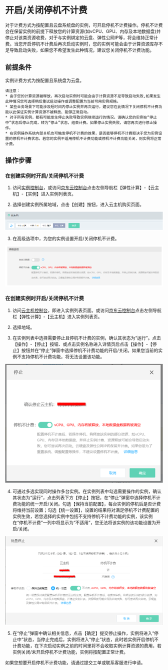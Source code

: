 # 开启/关闭停机不计费

对于计费方式为按配置且云盘系统盘的实例，可开启停机不计费操作。停机不计费会在保留实例的前提下释放您的计算资源(如vCPU、GPU、内存及本地数据盘)并停止对该类资源收费，对于与实例绑定的云盘、弹性公网IP等，将会维持正常计费。当您开启停机不计费后再次启动实例时，您的实例可能会由于计算资源库存不足导致启动失败，如果您不希望发生此种情况，建议您关闭停机不计费功能。

## 前提条件

实例计费方式为按配置且系统盘为云盘。

	
	请注意：
	* 由于您的计算资源被释放，再次启动实例时可能会由于计算资源不足导致启动失败,如果发生此种情况您可选择稍后重试启动操作或调整配置为当前可用实例规格。
	* 某些业务场景下可能涉及短时间内停止实例并再次运行，建议您在此情况下关闭停机不计费功能以此保证实例计算资源不被释放、能够正常启动。
	* 对于所有实例，都有可能发生停止失败导致实例继续运行的情况。请确认您的实例在“停止中”状态后停止完成，转为“停止”状态，结束计费。如果停止实例失败，请您再次进行停止操作。
	* 在实例操作系统内部关机也可触发停机不计费的效果，是否能够停机不计费取决于您为实例设置的停机不计费状态。若您的实例不适用停机不计费功能或停机不计费功能关闭，则实例将正常计费。

## 操作步骤

### 在创建实例时开启/关闭停机不计费

1. 访问[实例控制台](https://cns-console.jdcloud.com/host/compute/list)，或访问[京东云控制台](https://console.jdcloud.com)点击左侧导航栏【弹性计算】-【云主机】-【实例】进入实例列表页。

2. 选择创建实例所属地域，点击【创建】按钮，进入云主机购买页面。

![](../../../../../image/vm/Getting-Start-Linux-Create-Region.png)

3. 在高级选项中，为您的实例设置开启/关闭停机不计费。

![](../../../../../image/vm/uncharged1.png)

### 在创建实例时开启/关闭停机不计费

1. 访问[云主机控制台](https://cns-console.jdcloud.com/host/compute/list)，即进入实例列表页面。或访问[京东云控制台](https://console.jdcloud.com)点击左侧导航栏【弹性计算】-【云主机】进入实例列表页。

2. 选择地域。

3. 在实例列表中选择需要停止且停机不计费的实例，确认其状态为“运行”。点击【操作】-【停止】按钮、或点击实例名称进入详情页后点击【操作】-【停止】按钮并在“停止”弹窗中选择停机不计费功能的开启/关闭。如果您当前的实例不支持停机不计费功能，将无法设置该功能。

![](../../../../../image/vm/uncharged2.png)

4. 可通过多选实现同时操作多台实例。在实例列表中勾选需要操作的实例，确认其状态为“运行”，点击列表下方【停止】按钮，在“停止”弹窗中选择停机不计费功能的统一开启/关闭。勾选【保持当前配置】，每台实例的停机后是否计费将维持当前设置；勾选【统一设置】，设置的结果将对满足停机不计费配置的实例生效，若您选择的实例中包括不支持停机不计费功能的实例，该实例在“停机不计费”一列中将显示为“不适用”，您无法将该实例的该功能设置为开启/关闭。

![](../../../../../image/vm/uncharged3.png)

5. 在“停止”弹窗中确认相关信息，点击【确定】提交停止操作，实例将进入“停止中”状态，当停止完成后，实例将进入“停止”状态，此时若实例开启停机不计费功能，在下次启动实例之前的时间里将不会收取实例计算资源的费用，若实例关闭/未开启停机不计费功能，实例将按配置正常计费。



	
如果您想要开启停机不计费功能，请通过提交工单或联系客服进行申请。




